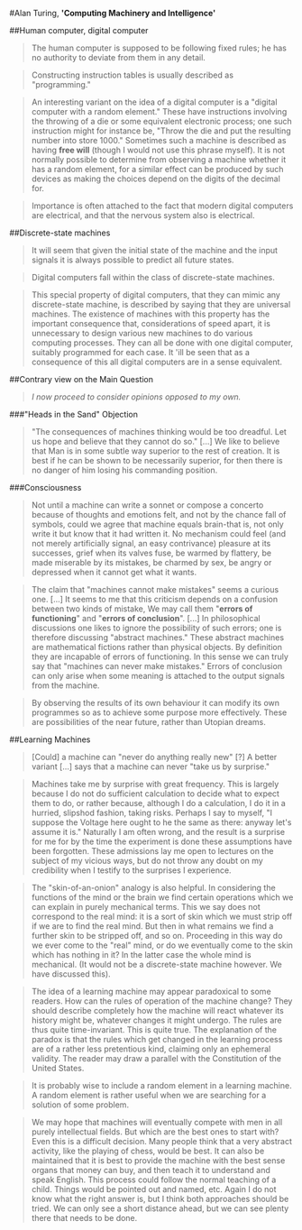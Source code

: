 #Alan Turing, **'Computing Machinery and Intelligence'**

##Human computer, digital computer
> The human computer is supposed to be following fixed rules; he has no authority to deviate from them in any detail.

> Constructing instruction tables is usually described as "programming."

> An interesting variant on the idea of a digital computer is a "digital computer with a random element." These have instructions involving the throwing of a die or some equivalent electronic process; one such instruction might for instance be, "Throw the die and put the resulting number into store 1000." Sometimes such a machine is described as having **free will** (though I would not use this phrase myself). It is not normally possible to determine from observing a machine whether it has a random element, for a similar effect can be produced by such devices as making the choices depend on the digits of the decimal for.

> Importance is often attached to the fact that modern digital computers are electrical, and that the nervous system also is electrical.

##Discrete-state machines
> It will seem that given the initial state of the machine and the input signals it is always possible to predict all future states.

> Digital computers fall within the class of discrete-state machines.

> This special property of digital computers, that they can mimic any discrete-state machine, is described by saying that they are universal machines. The existence of machines with this property has the important consequence that, considerations of speed apart, it is unnecessary to design various new machines to do various computing processes. They can all be done with one digital computer, suitably programmed for each case. It 'ill be seen that as a consequence of this all digital computers are in a sense equivalent.

##Contrary view on the Main Question
> *I now proceed to consider opinions opposed to my own.*

###"Heads in the Sand" Objection
> "The consequences of machines thinking would be too dreadful. Let us hope and believe that they cannot do so." [...] We like to believe that Man is in some subtle way superior to the rest of creation. It is best if he can be shown to be necessarily superior, for then there is no danger of him losing his commanding position.

###Consciousness
> Not until a machine can write a sonnet or compose a concerto because of thoughts and emotions felt, and not by the chance fall of symbols, could we agree that machine equals brain-that is, not only write it but know that it had written it. No mechanism could feel (and not merely artificially signal, an easy contrivance) pleasure at its successes, grief when its valves fuse, be warmed by flattery, be made miserable by its mistakes, be charmed by sex, be angry or depressed when it cannot get what it wants.

> The claim that "machines cannot make mistakes" seems a curious one. [...] It seems to me that this criticism depends on a confusion between two kinds of mistake, We may call them "**errors of functioning**" and "**errors of conclusion**". [...] In philosophical discussions one likes to ignore the possibility of such errors; one is therefore discussing "abstract machines." These abstract machines are mathematical fictions rather than physical objects. By definition they are incapable of errors of functioning. In this sense we can truly say that "machines can never make mistakes." Errors of conclusion can only arise when some meaning is attached to the output signals from the machine.

> By observing the results of its own behaviour it can modify its own programmes so as to achieve some purpose more effectively. These are possibilities of the near future, rather than Utopian dreams.

##Learning Machines
> [Could] a machine can "never do anything really new" [?]
> A better variant [...] says that a machine can never "take us by surprise."

> Machines take me by surprise with great frequency. This is largely because I do not do sufficient calculation to decide what to expect them to do, or rather because, although I do a calculation, I do it in a hurried, slipshod fashion, taking risks. Perhaps I say to myself, "I suppose the Voltage here ought to he the same as there: anyway let's assume it is." Naturally I am often wrong, and the result is a surprise for me for by the time the experiment is done these assumptions have been forgotten. These admissions lay me open to lectures on the subject of my vicious ways, but do not throw any doubt on my credibility when I testify to the surprises I experience.

> The "skin-of-an-onion" analogy is also helpful. In considering the functions of the mind or the brain we find certain operations which we can explain in purely mechanical terms. This we say does not correspond to the real mind: it is a sort of skin which we must strip off if we are to find the real mind. But then in what remains we find a further skin to be stripped off, and so on. Proceeding in this way do we ever come to the "real" mind, or do we eventually come to the skin which has nothing in it? In the latter case the whole mind is mechanical. (It would not be a discrete-state machine however. We have discussed this).

> The idea of a learning machine may appear paradoxical to some readers. How can the rules of operation of the machine change? They should describe completely how the machine will react whatever its history might be, whatever changes it might undergo. The rules are thus quite time-invariant. This is quite true. The explanation of the paradox is that the rules which get changed in the learning process are of a rather less pretentious kind, claiming only an ephemeral validity. The reader may draw a parallel with the Constitution of the United States.

> It is probably wise to include a random element in a learning machine. A random element is rather useful when we are searching for a solution of some problem.

> We may hope that machines will eventually compete with men in all purely intellectual fields. But which are the best ones to start with? Even this is a difficult decision. Many people think that a very abstract activity, like the playing of chess, would be best. It can also be maintained that it is best to provide the machine with the best sense organs that money can buy, and then teach it to understand and speak English. This process could follow the normal teaching of a child. Things would be pointed out and named, etc. Again I do not know what the right answer is, but I think both approaches should be tried. We can only see a short distance ahead, but we can see plenty there that needs to be done.
